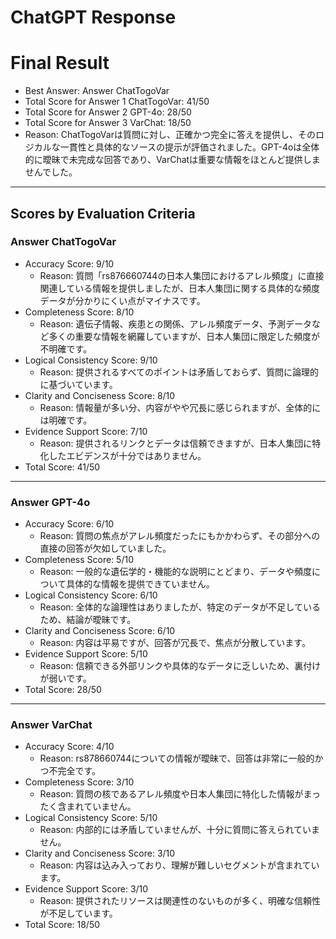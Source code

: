 # ChatGPT Response

# Final Result

- Best Answer: Answer ChatTogoVar
- Total Score for Answer 1 ChatTogoVar: 41/50
- Total Score for Answer 2 GPT-4o: 28/50
- Total Score for Answer 3 VarChat: 18/50
- Reason: ChatTogoVarは質問に対し、正確かつ完全に答えを提供し、そのロジカルな一貫性と具体的なソースの提示が評価されました。GPT-4oは全体的に曖昧で未完成な回答であり、VarChatは重要な情報をほとんど提供しませんでした。

---

## Scores by Evaluation Criteria

### Answer ChatTogoVar
- Accuracy Score: 9/10
  - Reason: 質問「rs876660744の日本人集団におけるアレル頻度」に直接関連している情報を提供しましたが、日本人集団に関する具体的な頻度データが分かりにくい点がマイナスです。
- Completeness Score: 8/10
  - Reason: 遺伝子情報、疾患との関係、アレル頻度データ、予測データなど多くの重要な情報を網羅していますが、日本人集団に限定した頻度が不明確です。
- Logical Consistency Score: 9/10
  - Reason: 提供されるすべてのポイントは矛盾しておらず、質問に論理的に基づいています。
- Clarity and Conciseness Score: 8/10
  - Reason: 情報量が多い分、内容がやや冗長に感じられますが、全体的には明確です。
- Evidence Support Score: 7/10
  - Reason: 提供されるリンクとデータは信頼できますが、日本人集団に特化したエビデンスが十分ではありません。
- Total Score: 41/50

---

### Answer GPT-4o
- Accuracy Score: 6/10
  - Reason: 質問の焦点がアレル頻度だったにもかかわらず、その部分への直接の回答が欠如していました。
- Completeness Score: 5/10
  - Reason: 一般的な遺伝学的・機能的な説明にとどまり、データや頻度について具体的な情報を提供できていません。
- Logical Consistency Score: 6/10
  - Reason: 全体的な論理性はありましたが、特定のデータが不足しているため、結論が曖昧です。
- Clarity and Conciseness Score: 6/10
  - Reason: 内容は平易ですが、回答が冗長で、焦点が分散しています。
- Evidence Support Score: 5/10
  - Reason: 信頼できる外部リンクや具体的なデータに乏しいため、裏付けが弱いです。
- Total Score: 28/50

---

### Answer VarChat
- Accuracy Score: 4/10
  - Reason: rs878660744についての情報が曖昧で、回答は非常に一般的かつ不完全です。
- Completeness Score: 3/10
  - Reason: 質問の核であるアレル頻度や日本人集団に特化した情報がまったく含まれていません。
- Logical Consistency Score: 5/10
  - Reason: 内部的には矛盾していませんが、十分に質問に答えられていません。
- Clarity and Conciseness Score: 3/10
  - Reason: 内容は込み入っており、理解が難しいセグメントが含まれています。
- Evidence Support Score: 3/10
  - Reason: 提供されたリソースは関連性のないものが多く、明確な信頼性が不足しています。
- Total Score: 18/50